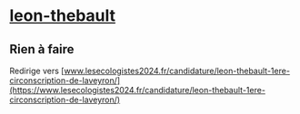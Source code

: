 # [leon-thebault](https://nouveau-front-populaire-legislatives-2024.fr/leon-thebault)

## Rien à faire
Redirige vers [www.lesecologistes2024.fr/candidature/leon-thebault-1ere-circonscription-de-laveyron/](https://www.lesecologistes2024.fr/candidature/leon-thebault-1ere-circonscription-de-laveyron/)